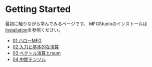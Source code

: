 # Getting Started

最初に触りながら学んでみるページです。
MFGStudioのインストールは[Installation](../Installation.md)を参照ください。

- [01 ハローMFG](01_HelloMFG.md)
- [02 入力と基本的な演算](02_Basic.md)
- [03 ベクトル演算とrsum](03_VectorRsum.md)
- [04 中間テンソル](04_InterTensor.md)